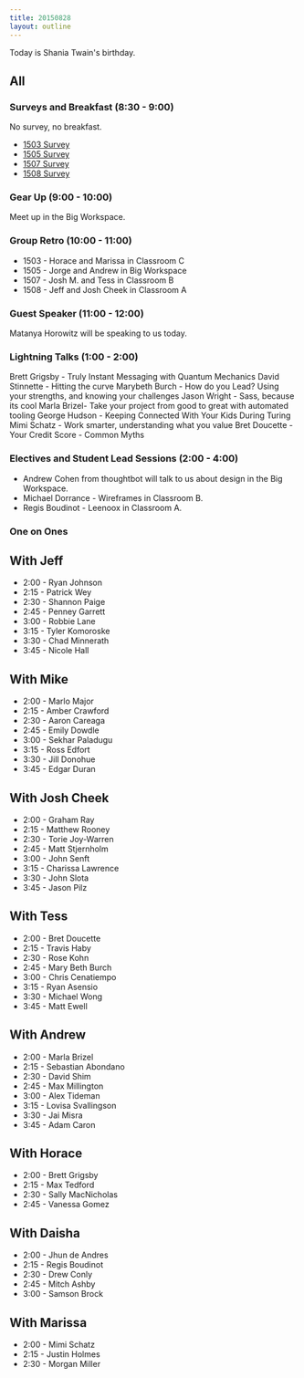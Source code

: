 ```yaml
---
title: 20150828
layout: outline
---
```


Today is Shania Twain's birthday.

## All

### Surveys and Breakfast (8:30 - 9:00)

No survey, no breakfast.

* [1503 Survey](http://goo.gl/forms/HFyFPwxPsW)
* [1505 Survey](http://goo.gl/forms/qn1z8C8IcU)
* [1507 Survey](http://goo.gl/forms/4dx8mnkhPn)
* [1508 Survey](http://goo.gl/forms/uOK8uyi9d8)

### Gear Up (9:00 - 10:00)

Meet up in the Big Workspace.

### Group Retro (10:00 - 11:00)

* 1503 - Horace and Marissa in Classroom C
* 1505 - Jorge and Andrew in Big Workspace
* 1507 - Josh M. and Tess in Classroom B
* 1508 - Jeff and Josh Cheek in Classroom A

### Guest Speaker (11:00 - 12:00)

Matanya Horowitz will be speaking to us today.


### Lightning Talks (1:00 - 2:00)

Brett Grigsby - Truly Instant Messaging with Quantum Mechanics
David Stinnette - Hitting the curve
Marybeth Burch - How do you Lead? Using your strengths, and knowing your challenges
Jason Wright - Sass, because its cool
Marla Brizel- Take your project from good to great with automated tooling
George Hudson - Keeping Connected With Your Kids During Turing
Mimi Schatz - Work smarter, understanding what you value
Bret Doucette - Your Credit Score - Common Myths


### Electives and Student Lead Sessions (2:00 - 4:00)

* Andrew Cohen from thoughtbot will talk to us about design in the Big Workspace.
* Michael Dorrance - Wireframes in Classroom B.
* Regis Boudinot - Leenoox in Classroom A.

### One on Ones

## With Jeff

* 2:00 - Ryan Johnson
* 2:15 - Patrick Wey
* 2:30 - Shannon Paige
* 2:45 - Penney Garrett
* 3:00 - Robbie Lane
* 3:15 - Tyler Komoroske
* 3:30 - Chad Minnerath
* 3:45 - Nicole Hall

## With Mike

* 2:00 - Marlo Major
* 2:15 - Amber Crawford
* 2:30 - Aaron Careaga
* 2:45 - Emily Dowdle
* 3:00 - Sekhar Paladugu
* 3:15 - Ross Edfort
* 3:30 - Jill Donohue
* 3:45 - Edgar Duran

## With Josh Cheek

* 2:00 - Graham Ray
* 2:15 - Matthew Rooney
* 2:30 - Torie Joy-Warren
* 2:45 - Matt Stjernholm
* 3:00 - John Senft
* 3:15 - Charissa Lawrence
* 3:30 - John Slota
* 3:45 - Jason Pilz

## With Tess

* 2:00 - Bret Doucette
* 2:15 - Travis Haby
* 2:30 - Rose Kohn
* 2:45 - Mary Beth Burch
* 3:00 - Chris Cenatiempo
* 3:15 - Ryan Asensio
* 3:30 - Michael Wong
* 3:45 - Matt Ewell

## With Andrew

* 2:00 - Marla Brizel
* 2:15 - Sebastian Abondano
* 2:30 - David Shim
* 2:45 - Max Millington
* 3:00 - Alex Tideman
* 3:15 - Lovisa Svallingson
* 3:30 - Jai Misra
* 3:45 - Adam Caron



## With Horace

* 2:00 - Brett Grigsby
* 2:15 - Max Tedford
* 2:30 - Sally MacNicholas
* 2:45 - Vanessa Gomez

## With Daisha

* 2:00 - Jhun de Andres
* 2:15 - Regis Boudinot
* 2:30 - Drew Conly
* 2:45 - Mitch Ashby
* 3:00 - Samson Brock


## With Marissa

* 2:00 - Mimi Schatz
* 2:15 - Justin Holmes
* 2:30 - Morgan Miller


